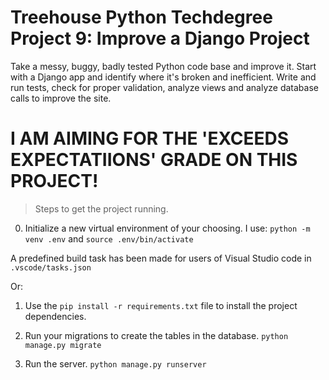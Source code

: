# Treehouse Python Techdegree Project 9: Improve a Django Project 
Take a messy, buggy, badly tested Python code base and improve it. Start with a Django app and identify where it's broken and inefficient. Write and run tests, check for proper validation, analyze views and analyze database calls to improve the site.

# I AM AIMING FOR THE 'EXCEEDS EXPECTATIIONS' GRADE ON THIS PROJECT!

> Steps to get the project running.

0. Initialize a new virtual environment of your choosing. I use:
    `python -m venv .env` and `source .env/bin/activate`

A predefined build task has been made for users of Visual Studio code in `.vscode/tasks.json`

Or:

1. Use the `pip install -r requirements.txt` file to install the project dependencies.

2. Run your migrations to create the tables in the database.
   `python manage.py migrate`

3. Run the server.
   `python manage.py runserver`
